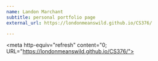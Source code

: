 ```yaml
---
name: Landon Marchant
subtitle: personal portfolio page
external_url: https://londonmeanswild.github.io/CS376/

---
```


<meta http-equiv="refresh" content="0; URL="https://londonmeanswild.github.io/CS376/">
<link rel="canonical" href="https://londonmeanswild.github.io/CS376/">
